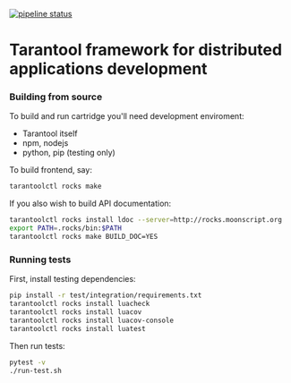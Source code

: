 [![pipeline status](https://gitlab.com/tarantool/cartridge/badges/master/pipeline.svg)](https://gitlab.com/tarantool/cartridge/commits/master)

# Tarantool framework for distributed applications development

### Building from source

To build and run cartridge you'll need development enviroment:

- Tarantool itself
- npm, nodejs
- python, pip (testing only)

To build frontend, say:

```sh
tarantoolctl rocks make
```

If you also wish to build API documentation:

```sh
tarantoolctl rocks install ldoc --server=http://rocks.moonscript.org
export PATH=.rocks/bin:$PATH
tarantoolctl rocks make BUILD_DOC=YES
```

### Running tests

First, install testing dependencies:

```sh
pip install -r test/integration/requirements.txt
tarantoolctl rocks install luacheck
tarantoolctl rocks install luacov
tarantoolctl rocks install luacov-console
tarantoolctl rocks install luatest
```

Then run tests:

```sh
pytest -v
./run-test.sh
```
